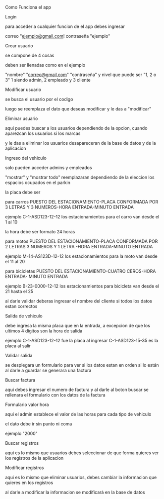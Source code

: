 Como Funciona el app

Login

para acceder a cualquier funcion de el app debes ingresar

correo "ejemplo@gmail.com!
contraseña "ejemplo"


Crear usuario

se compone de 4 cosas

deben ser llenadas como en el ejemplo

 "nombre" "correo@gmail.com" "contraseña" y nivel que puede ser "1, 2 o 3" 1 siendo admin, 2 empleado y 3 cliente


Modificar usuario 

se busca el usuario por el codigo

luego se reemplaza el dato que deseas modificar y le das a "modificar"



Eliminar usuario

aqui puedes buscar a los usuarios dependiendo de la opcion, cuando aparezcan los usuarios si los marcas 

y le das a eliminar los usuarios desapareceran de la base de datos y de la aplicacion



Ingreso del vehiculo 

solo pueden acceder admins y empleados 

"mostrar" y "mostrar todo" reemplazaran dependiendo de la eleccion los espacios ocupados en el parkin

la placa debe ser 

para carros PUESTO DEL ESTACIONAMIENTO-PLACA CONFORMADA POR 3 LETRAS Y 3 NUMEROS-HORA ENTRADA-MINUTO ENTRADA

ejemplo C-1-ASD123-12-12 los estacionamientos para el carro van desde el 1 al 10

la hora debe ser formato 24 horas 

para motos PUESTO DEL ESTACIONAMIENTO-PLACA CONFORMADA POR 2 LETRAS 3 NUMEROS Y 1 LETRA	-HORA ENTRADA-MINUTO ENTRADA

ejemplo M-14-AS123D-12-12 los estacionamientos para la moto van desde el 11 al 20

para bicicletas PUESTO DEL ESTACIONAMIENTO-CUATRO CEROS-HORA ENTRADA- MINUTO ENTRADA

ejemplo B-23-0000-12-12 los estacionamientos para bicicleta van desde el 21 hasta el 25

al darle validar deberas ingresar el nombre del cliente si todos los datos estan correctos 



Salida de vehiculo

debe ingresa la misma placa que en la entrada, a excepcion de que los ultimos 4 digitos son la hora de salida

ejemplo C-1-ASD123-12-12 fue la placa al ingresar C-1-ASD123-15-35 es la placa al salir 




Validar salida

se desplegara un formulario para ver si los datos estan en orden si lo están al darle a guardar se generara una factura 



Buscar factura 

aqui debes ingresar el numero de factura y al darle al boton buscar se rellenara el formulario con los datos de la factura



Formulario valor hora

aqui el admin establece el valor de las horas para cada tipo de vehiculo

el dato debe ir sin punto ni coma 

ejemplo "2000"


Buscar registros

aqui es lo mismo que usuarios debes seleccionar de que forma quieres ver los registros de la aplicacion


Modificar registros

aqui es lo mismo que eliminar usuarios, debes cambiar la informacion que quieres en los registros

al darle a modificar la informacion se modificará en la base de datos 

